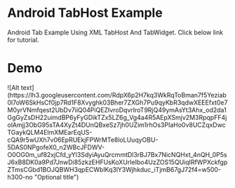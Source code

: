 # Android TabHost Example
Android Tab Example Using XML TabHost And TabWidget. Click below link for tutorial.

<h1>Demo</h1>
![Alt text](https://lh3.googleusercontent.com/RdpX6p2H7kq3WkRqToBman7f5Yeziab0l7oW6SkHsCf0jp7Rd1F8Xvyghk03Bher7ZXGh7Pu9qyKbR3qdwXEEEfxt0e7M0yrVNmfqest2UbDv7iiQ04PiQEZIvroDqvrIroT9RjQ49ymAsYt3Ahx_od2da1GgGyZsDH22uimdBP6yFyGDikTZx5LZ6g_Vg4a4R5AEpXSmjv2M3RpqpFF4jolAmjj3ObG95sTA4XyZt4DUnQBxeSz7jh0UZim1rhOs3PIaHo0v8UCZqxDwcTGaykQLM4ElmXMEarEqUS-cQA9r5wUXh7v06EpRUEkjFPWrMTe8loLUuqyOBU-5DAS0NPgofeX0_n2WBcJFDWV-O0OG0m_uf82xjCfd_yYl3SdyiAyuQrcmmtDl3rBJ7Bx7NicNQHxt_4nQH_0P5sJ6xB8DK0a9Pd7JnwDi85zkzEHFUsKoXUrIeIbo4UzZOS15QUiqIRfWPXckfgpZTmsCGbd1BOJQBWH3qpECWblKq3lY3Wjhkduc_iTjmB67gJ72f4=w500-h300-no "Optional title")
